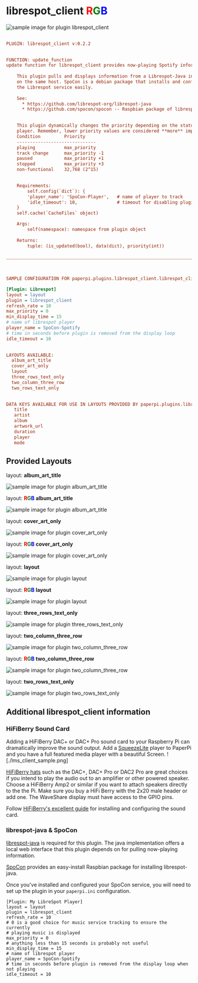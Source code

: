 # librespot_client <font color="red">R</font><font color="green">G</font><font color="blue">B</font>

![sample image for plugin librespot_client](./librespot_client.layout-L-sample.png)
```ini
 
PLUGIN: librespot_client v:0.2.2

 
FUNCTION: update_function
update function for librespot_client provides now-playing Spotify information
    
    This plugin pulls and displays information from a Librespot-Java instance running
    on the same host. SpoCon is a debian package that installs and configures
    the Librespot service easily.
    
    See: 
      * https://github.com/librespot-org/librespot-java
      * https://github.com/spocon/spocon -- Raspbian package of librespot

    
    This plugin dynamically changes the priority depending on the status of the librespot
    player. Remember, lower priority values are considered **more** important
    Condition         Priority
    ------------------------------
    playing           max_priority
    track change      max_priority -1
    paused            max_priority +1
    stopped           max_priority +3
    non-functional    32,768 (2^15)

      
    Requirements:
        self.config(`dict`): {
        'player_name': 'SpoCon-Player',   # name of player to track
        'idle_timeout': 10,               # timeout for disabling plugin
    }
    self.cache(`CacheFiles` object)

    Args:
        self(namespace): namespace from plugin object
        
    Returns:
        tuple: (is_updated(bool), data(dict), priority(int))        
    
___________________________________________________________________________
 
 

SAMPLE CONFIGURATION FOR paperpi.plugins.librespot_client.librespot_client

[Plugin: Librespot]
layout = layout
plugin = librespot_client
refresh_rate = 10
max_priority = 0
min_display_time = 15
# name of librespot player
player_name = SpoCon-Spotify
# time in seconds before plugin is removed from the display loop
idle_timeout = 10

 
LAYOUTS AVAILABLE:
  album_art_title
  cover_art_only
  layout
  three_rows_text_only
  two_column_three_row
  two_rows_text_only
 

DATA KEYS AVAILABLE FOR USE IN LAYOUTS PROVIDED BY paperpi.plugins.librespot_client.librespot_client:
   title
   artist
   album
   artwork_url
   duration
   player
   mode
```

## Provided Layouts

layout: **album_art_title**

![sample image for plugin album_art_title](./librespot_client.album_art_title-L-sample.png) 


layout: **<font color="red">R</font><font color="green">G</font><font color="blue">B</font> album_art_title**

![sample image for plugin album_art_title](./librespot_client.album_art_title-RGB-sample.png) 


layout: **cover_art_only**

![sample image for plugin cover_art_only](./librespot_client.cover_art_only-L-sample.png) 


layout: **<font color="red">R</font><font color="green">G</font><font color="blue">B</font> cover_art_only**

![sample image for plugin cover_art_only](./librespot_client.cover_art_only-RGB-sample.png) 


layout: **layout**

![sample image for plugin layout](./librespot_client.layout-L-sample.png) 


layout: **<font color="red">R</font><font color="green">G</font><font color="blue">B</font> layout**

![sample image for plugin layout](./librespot_client.layout-RGB-sample.png) 


layout: **three_rows_text_only**

![sample image for plugin three_rows_text_only](./librespot_client.three_rows_text_only-L-sample.png) 


layout: **two_column_three_row**

![sample image for plugin two_column_three_row](./librespot_client.two_column_three_row-L-sample.png) 


layout: **<font color="red">R</font><font color="green">G</font><font color="blue">B</font> two_column_three_row**

![sample image for plugin two_column_three_row](./librespot_client.two_column_three_row-RGB-sample.png) 


layout: **two_rows_text_only**

![sample image for plugin two_rows_text_only](./librespot_client.two_rows_text_only-L-sample.png) 


## Additional librespot_client information
### HiFiBerry Sound Card
Adding a HiFiBerry DAC+ or DAC+ Pro sound card to your Raspberry Pi can dramatically improve the sound output. Add a [SqueezeLite](#squeezelite) player to PaperPi and you have a full featured media player with a beautiful Screen.
![./lms_client_sample.png]

[HiFiBerry hats](https://www.hifiberry.com/shop/#boards) such as the DAC+, DAC+ Pro or DAC2 Pro are great choices if you intend to play the audio out to an amplifier or other powered speaker. Choose a HiFiBerry Amp2 or similar if you want to attach speakers directly to the the Pi. Make sure you buy a HiFi Berry with the 2x20 male header or add one. The WaveShare display must have access to the GPIO pins.

Follow [HiFiBerry's excellent guide](https://www.hifiberry.com/docs/software/configuring-linux-3-18-x/) for installing and configuring the sound card.

### librespot-java & SpoCon
[librespot-java](https://github.com/librespot-org/librespot-java) is required for this plugin. The java implementation offers a local web interface that this plugin depends on for pulling now-playing information.

[SpoCon](https://github.com/spocon/spocon) provides an easy-install Raspbian package for installing librespot-java.

Once you've installed and configured your SpoCon service, you will need to set up the plugin in your `paperpi.ini` configuration.
```
[Plugin: My LibreSpot Player]
layout = layout
plugin = librespot_client
refresh_rate = 10
# 0 is a good choice for music service tracking to ensure the currently
# playing music is displayed
max_priority = 0
# anything less than 15 seconds is probably not useful
min_display_time = 15
# name of librespot player
player_name = SpoCon-Spotify
# time in seconds before plugin is removed from the display loop when not playing
idle_timeout = 10
```
